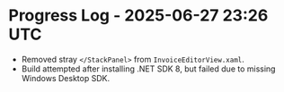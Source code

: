 # Progress Log - 2025-06-27 23:26 UTC

* Removed stray `</StackPanel>` from `InvoiceEditorView.xaml`.
* Build attempted after installing .NET SDK 8, but failed due to missing Windows Desktop SDK.
